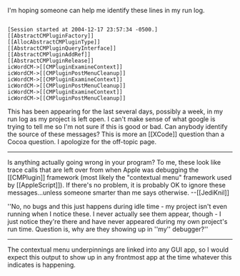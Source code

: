 I'm hoping someone can help me identify these lines in my run log.

<code>
[Session started at 2004-12-17 23:57:34 -0500.]
[[AbstractCMPluginFactory]]
[[AllocAbstractCMPluginType]]
[[AbstractCMPluginQueryInterface]]
[[AbstractCMPluginAddRef]]
[[AbstractCMPluginRelease]]
icWordCM->[[CMPluginExamineContext]]
icWordCM->[[CMPluginPostMenuCleanup]]
icWordCM->[[CMPluginExamineContext]]
icWordCM->[[CMPluginPostMenuCleanup]]
icWordCM->[[CMPluginExamineContext]]
icWordCM->[[CMPluginPostMenuCleanup]]
</code>

This has been appearing for the last several days, possibly a week, in my run log as my project is left open. I can't make sense of what google is trying to tell me so I'm not sure if this is good or bad. Can anybody identify the source of these messages? This is more an [[XCode]] question than a Cocoa question. I apologize for the off-topic page.

----
Is anything actually going wrong in your program? To me, these look like trace calls that are left over from when Apple was debugging the [[CMPlugin]] framework (most likely the "contextual menu" framework used by [[AppleScript]]). If there's no problem, it is probably OK to ignore these messages...unless someone smarter than me says otherwise. --[[JediKnil]]

''No, no bugs and this just happens during idle time - my project isn't even running when I notice these. I never actually see them appear, though - I just notice they're there and have never appeared during my own project's run time. Question is, why are they showing up in ''my'' debugger?''

----

The contextual menu underpinnings are linked into any GUI app, so I would expect this output to show up in any frontmost app at the time whatever this indicates is happening.